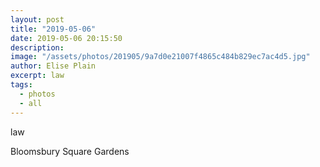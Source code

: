```yaml
---
layout: post
title: "2019-05-06"
date: 2019-05-06 20:15:50
description: 
image: "/assets/photos/201905/9a7d0e21007f4865c484b829ec7ac4d5.jpg"
author: Elise Plain
excerpt: law
tags: 
  - photos
  - all
---
```


law
<p></p>
Bloomsbury Square Gardens